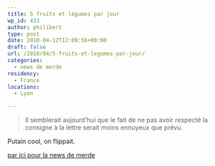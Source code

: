 ```yaml
---
title: 5 fruits et légumes par jour
wp_id: 433
author: philibert
type: post
date: 2010-04-12T12:09:56+00:00
draft: false
url: /2010/04/5-fruits-et-legumes-par-jour/
categories:
  - news de merde
residency:
  - France
locations:
  - Lyon

---
```

> Il semblerait aujourd&rsquo;hui que le fait de ne pas avoir respecté la consigne à la lettre serait moins ennuyeux que prévu.

Putain cool, on flippait.

[par ici pour la news de merde][1]

 [1]: http://www.lefigaro.fr/sante/2010/04/12/01004-20100412ARTFIG00373-le-dogme-de-cinq-fruits-et-legumes-par-jour-ecorne-.php
